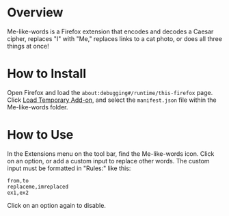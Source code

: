 # Overview

Me-like-words is a Firefox extension that encodes and decodes a Caesar cipher, replaces "I" with "Me," replaces links to a cat photo, or does all three things at once! 
 
# How to Install

Open Firefox and load the `about:debugging#/runtime/this-firefox` page. Click [Load Temporary Add-on](https://developer.mozilla.org/en-US/Add-ons/WebExtensions/Temporary_Installation_in_Firefox), and select the `manifest.json` file within the Me-like-words folder. 

# How to Use

In the Extensions menu on the tool bar, find the Me-like-words icon. Click on an option, or add a custom input to replace other words. The custom input must be formatted in "Rules:" like this:

```
from,to  
replaceme,imreplaced  
ex1,ex2  
```

Click on an option again to disable.
